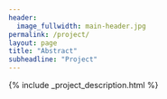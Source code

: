 ```yaml
---
header:
  image_fullwidth: main-header.jpg
permalink: /project/
layout: page
title: "Abstract"
subheadline: "Project"
---
```


{% include _project_description.html %}
